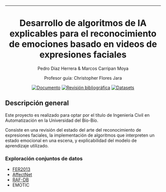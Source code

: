 
---   
<div align="center">    

# Desarrollo de algoritmos de IA explicables para el reconocimiento de emociones basado en videos de expresiones faciales

Pedro Díaz Herrera & Marcos Carripan Moya

Profesor guía: Christopher Flores Jara

[![Documento](https://img.shields.io/badge/Documento%20de%20tesis-8A2BE2)](#)
[![Revisión bibliográfica](https://img.shields.io/badge/Google%20Drive-Revisión%20bibliográfica-285F4?logo=googledrive&logoColor=fff)](https://drive.google.com/drive/u/0/folders/1PsqGXum6_dIXtJz5SpGycjOnqgmWVMOc)
[![Datasets](https://img.shields.io/badge/Conjuntos%20de%20datos-00FFFF)](https://drive.google.com/drive/u/1/folders/1aAbHZGnNINH0vRWyAh98m9lLoIE3el7K)

</div>

## Descripción general

Este proyecto es realizado para optar por el título de Ingeniería Civil en Automatización en la Universidad del Bío-Bío.

Consiste en una revisión del estado del arte del reconocimiento de expresiones faciales, la implementación de algoritmos que interpreten un estado emocional en una escena, y explicabilidad del modelo de aprendizaje utilizado.

### Exploración conjuntos de datos 
* [FER2013](https://github.com/PedrodiazH/Proyecto-de-titulo/blob/main/Extras/AnalisisFER2013.ipynb)
* [AffectNet](https://github.com/PedrodiazH/Proyecto-de-titulo/blob/main/Extras/Analisis_AffectNet.ipynb)
* [RAF-DB](https://github.com/PedrodiazH/Proyecto-de-titulo/blob/main/Extras/Analisis_RAF.ipynb)
* EMOTIC
